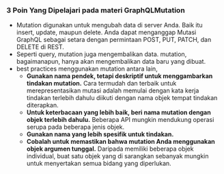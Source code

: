 ### 3 Poin Yang Dipelajari pada materi GraphQLMutation
- Mutation digunakan untuk mengubah data di server Anda. Baik itu insert, update, maupun delete. Anda dapat menganggap Mutasi GraphQL sebagai setara dengan permintaan POST, PUT, PATCH, dan DELETE di REST.
- Seperti query, mutation juga mengembalikan data. mutation, bagaimanapun, hanya akan mengembalikan data baru yang dibuat.
- best practices menggunakan mutation antara lain,
    - **Gunakan nama pendek, tetapi deskriptif untuk menggambarkan tindakan mutation.** Cara termudah dan terbaik untuk merepresentasikan mutasi adalah memulai dengan kata kerja tindakan terlebih dahulu diikuti dengan nama objek tempat tindakan diterapkan.
    - **Untuk keterbacaan yang lebih baik, beri nama mutation dengan objek terlebih dahulu.** Beberapa API mungkin mendukung operasi serupa pada beberapa jenis objek.
    - **Gunakan nama yang lebih spesifik untuk tindakan.**
    - **Cobalah untuk memastikan bahwa mutation Anda menggunakan objek argumen tunggal.** Daripada memiliki beberapa objek individual, buat satu objek yang di sarangkan sebanyak mungkin untuk menyertakan semua bidang yang diperlukan.